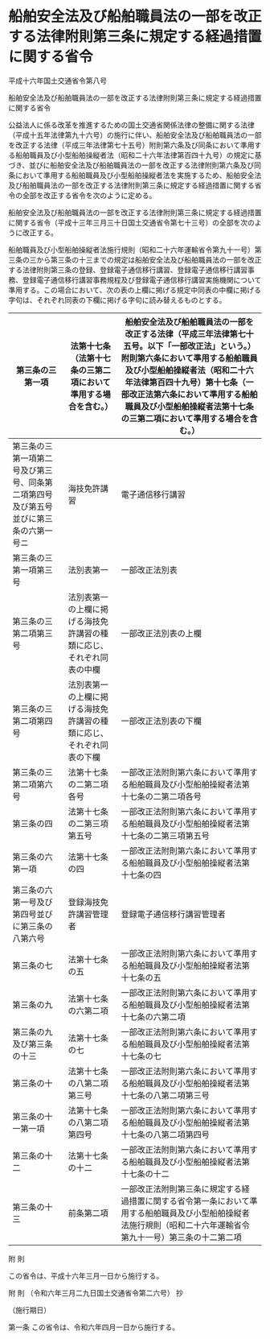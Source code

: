 # 船舶安全法及び船舶職員法の一部を改正する法律附則第三条に規定する経過措置に関する省令

平成十六年国土交通省令第八号

船舶安全法及び船舶職員法の一部を改正する法律附則第三条に規定する経過措置に関する省令

公益法人に係る改革を推進するための国土交通省関係法律の整備に関する法律（平成十五年法律第九十六号）の施行に伴い、船舶安全法及び船舶職員法の一部を改正する法律（平成三年法律第七十五号）附則第六条及び同条において準用する船舶職員及び小型船舶操縦者法（昭和二十六年法律第百四十九号）の規定に基づき、並びに船舶安全法及び船舶職員法の一部を改正する法律附則第六条及び同条において準用する船舶職員及び小型船舶操縦者法を実施するため、船舶安全法及び船舶職員法の一部を改正する法律附則第三条に規定する経過措置に関する省令の全部を改正する省令を次のように定める。

船舶安全法及び船舶職員法の一部を改正する法律附則第三条に規定する経過措置に関する省令（平成十三年三月三十日国土交通省令第七十三号）の全部を次のように改正する。

船舶職員及び小型船舶操縦者法施行規則（昭和二十六年運輸省令第九十一号）第三条の三から第三条の十三までの規定は船舶安全法及び船舶職員法の一部を改正する法律附則第三条の登録、登録電子通信移行講習、登録電子通信移行講習事務、登録電子通信移行講習事務規程及び登録電子通信移行講習実施機関について準用する。この場合において、次の表の上欄に掲げる規定中同表の中欄に掲げる字句は、それぞれ同表の下欄に掲げる字句に読み替えるものとする。

第三条の三第一項 | 法第十七条（法第十七条の三第二項において準用する場合を含む。） | 船舶安全法及び船舶職員法の一部を改正する法律（平成三年法律第七十五号。以下「一部改正法」という。）附則第六条において準用する船舶職員及び小型船舶操縦者法（昭和二十六年法律第百四十九号）第十七条（一部改正法第六条において準用する船舶職員及び小型船舶操縦者法第十七条の三第二項において準用する場合を含む。）  
---|---|---  
第三条の三第一項第二号及び第三号、同条第二項第四号及び第五号並びに第三条の六第一号ニ | 海技免許講習 | 電子通信移行講習  
第三条の三第一項第三号 | 法別表第一 | 一部改正法別表  
第三条の三第二項第三号 | 法別表第一の上欄に掲げる海技免許講習の種類に応じ、それぞれ同表の中欄 | 一部改正法別表の上欄  
第三条の三第二項第四号 | 法別表第一の上欄に掲げる海技免許講習の種類に応じ、それぞれ同表の下欄 | 一部改正法別表の下欄  
第三条の三第二項第六号 | 法第十七条の二第二項各号 | 一部改正法附則第六条において準用する船舶職員及び小型船舶操縦者法第十七条の二第二項各号  
第三条の四 | 法第十七条の二第三項第五号 | 一部改正法附則第六条において準用する船舶職員及び小型船舶操縦者法第十七条の二第三項第五号  
第三条の六第一項 | 法第十七条の四 | 一部改正法附則第六条において準用する船舶職員及び小型船舶操縦者法第十七条の四  
第三条の六第一号及び第四号並びに第三条の八第六号 | 登録海技免許講習管理者 | 登録電子通信移行講習管理者  
第三条の七 | 法第十七条の五 | 一部改正法附則第六条において準用する船舶職員及び小型船舶操縦者法第十七条の五  
第三条の九 | 法第十七条の六第二項 | 一部改正法附則第六条において準用する船舶職員及び小型船舶操縦者法第十七条の六第二項  
第三条の九及び第三条の十三 | 法第十七条の七 | 一部改正法附則第六条において準用する船舶職員及び小型船舶操縦者法第十七条の七  
第三条の十 | 法第十七条の八第二項第三号 | 一部改正法附則第六条において準用する船舶職員及び小型船舶操縦者法第十七条の八第二項第三号  
第三条の十一第一項 | 法第十七条の八第二項第四号 | 一部改正法附則第六条において準用する船舶職員及び小型船舶操縦者法第十七条の八第二項第四号  
第三条の十二 | 法第十七条の十二 | 一部改正法附則第六条において準用する船舶職員及び小型船舶操縦者法第十七条の十二  
第三条の十三 | 前条第二項 | 一部改正法附則第三条に規定する経過措置に関する省令第一条において準用する船舶職員及び小型船舶操縦者法施行規則（昭和二十六年運輸省令第九十一号）第三条の十二第二項  
  
附 則

この省令は、平成十六年三月一日から施行する。

附 則 （令和六年三月二九日国土交通省令第二六号） 抄

（施行期日）

第一条 この省令は、令和六年四月一日から施行する。
